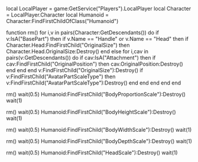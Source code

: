local LocalPlayer = game:GetService("Players").LocalPlayer
local Character = LocalPlayer.Character
local Humanoid = Character:FindFirstChildOfClass("Humanoid")

function rm()
 for i,v in pairs(Character:GetDescendants()) do
  if v:IsA("BasePart") then
   if v.Name == "Handle" or v.Name == "Head" then
    if Character.Head:FindFirstChild("OriginalSize") then
     Character.Head.OriginalSize:Destroy()
    end
   else
    for i,cav in pairs(v:GetDescendants()) do
     if cav:IsA("Attachment") then
      if cav:FindFirstChild("OriginalPosition") then
       cav.OriginalPosition:Destroy()  
      end
     end
    end
    v:FindFirstChild("OriginalSize"):Destroy()
    if v:FindFirstChild("AvatarPartScaleType") then
     v:FindFirstChild("AvatarPartScaleType"):Destroy()
    end
   end
  end
 end
end

rm()
wait(0.5)
Humanoid:FindFirstChild("BodyProportionScale"):Destroy()
wait(1)

rm()
wait(0.5)
Humanoid:FindFirstChild("BodyHeightScale"):Destroy()
wait(1)

rm()
wait(0.5)
Humanoid:FindFirstChild("BodyWidthScale"):Destroy()
wait(1)

rm()
wait(0.5)
Humanoid:FindFirstChild("BodyDepthScale"):Destroy()
wait(1)

rm()
wait(0.5)
Humanoid:FindFirstChild("HeadScale"):Destroy()
wait(1)
